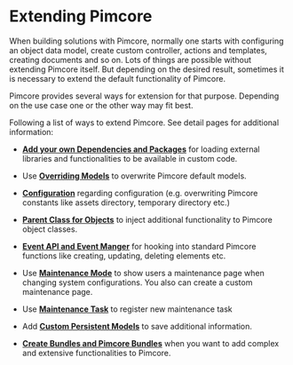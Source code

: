 # Extending Pimcore

When building solutions with Pimcore, normally one starts with configuring an object data model, 
create custom controller, actions and templates, creating documents and so on. Lots of things 
are possible without extending Pimcore itself. 
But depending on the desired result, sometimes it is necessary to extend the default functionality
of Pimcore. 

Pimcore provides several ways for extension for that purpose. Depending on the use case one or the other
way may fit best. 

Following a list of ways to extend Pimcore. See detail pages for additional information: 

* [**Add your own Dependencies and Packages**](./01_Add_Your_Own_Dependencies_and_Packages.md) for loading external libraries and functionalities 
 to be available in custom code. 
 
* Use [**Overriding Models**](./03_Overriding_Models.md) to overwrite Pimcore default models. 

* [**Configuration**](../01_Getting_Started/03_Configuration.md) regarding configuration (e.g. overwriting Pimcore constants
 like assets directory, temporary directory etc.) 
 
* [**Parent Class for Objects**](./07_Parent_Class_for_Objects.md) to inject additional functionality
 to Pimcore object classes. 
 
* [**Event API and Event Manger**](../20_Extending_Pimcore/11_Event_API_and_Event_Manager.md) for hooking into standard
 Pimcore functions like creating, updating, deleting elements etc. 
 
* Use [**Maintenance Mode**](./15_Maintenance_Mode.md) to show users a maintenance page when 
 changing system configurations. You also can create a custom maintenance page. 
 
* Use [**Maintenance Task**](./16_Maintenance_Tasks.md) to register new maintenance task 
 
* Add [**Custom Persistent Models**](./17_Custom_Persistent_Models.md) to save additional information. 

* [**Create Bundles and Pimcore Bundles**](13_Bundle_Developers_Guide/README.md) when you want to add complex and extensive functionalities to Pimcore. 
